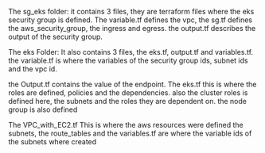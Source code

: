 The sg_eks folder:
it contains 3 files, they are terraform files where the eks security group is defined. The variable.tf defines the vpc, the sg.tf defines the aws_security_group, the ingress and egress.
the output.tf describes the output of the security group.


The eks Folder:
It also contains 3 files, the eks.tf, output.tf and variables.tf.
the variable.tf is where the variables of the security group ids, subnet ids and the vpc id.

the Output.tf contains the value of the endpoint.
The eks.tf this is where the roles are defined, policies and the dependencies. also the cluster roles is defined here, the subnets and the roles they are dependent on.
the node group is also defined 


The VPC_with_EC2.tf 
This is where the aws resources were defined the subnets, the route_tables and the variables.tf are where the variable ids of the subnets where created 
